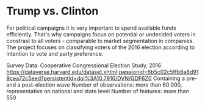 # Trump vs. Clinton

For political campaigns it is very important to spend available funds efficiently. That's why campaigns focus on potential or undecided voters in constrast to all voters - comparable to market segmentation in companies. The project focuses on classifying voters of the 2016 election according to intention to vote and party preference.

Survey Data:
Cooperative Congressional Election Study, 2016
https://dataverse.harvard.edu/dataset.xhtml;jsessionid=6b5c02c5ffb8a8d919cea72c5eed?persistentId=doi%3A10.7910/DVN/GDF6Z0
Containing a pre- and a post-election wave
Number of observations: more than 60.000, representative on national and state level
Number of features: more than 550

